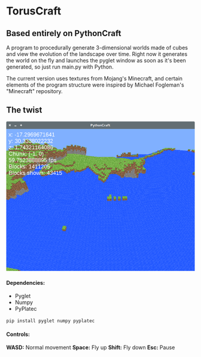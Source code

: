# TorusCraft
## Based entirely on PythonCraft
A program to procedurally generate 3-dimensional worlds made of cubes and view the evolution of the landscape over time. Right now it generates the world on the fly and launches the pyglet window as soon as it's been generated, so just run main.py with Python. 

The current version uses textures from Mojang's Minecraft, and certain elements of the program structure were inspired by Michael Fogleman's "Minecraft" repository.

## The twist
![screenshot of the torus world](docs/torus_craft.png)

#### Dependencies:
* Pyglet
* Numpy
* PyPlatec

`pip install pyglet numpy pyplatec`

#### Controls:
__WASD:__ Normal movement
__Space:__ Fly up
__Shift:__ Fly down
__Esc:__ Pause
